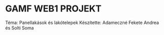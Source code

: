 # GAMF WEB1 PROJEKT
Téma: Panellakások és lakótelepek
Készítette: Adameczné Fekete Andrea és Solti Soma
